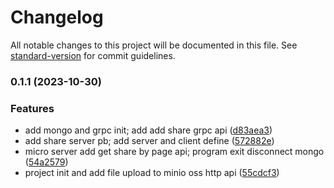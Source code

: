 # Changelog

All notable changes to this project will be documented in this file. See [standard-version](https://github.com/conventional-changelog/standard-version) for commit guidelines.

### 0.1.1 (2023-10-30)


### Features

* add mongo and grpc init; add add share grpc api ([d83aea3](https://github.com/Monstergogo/beauty-share/commit/d83aea38d826bd6e3372bf78ab049d9a34f4252e))
* add share server pb; add server and client define ([572882e](https://github.com/Monstergogo/beauty-share/commit/572882e6a438e5ab82727d5471bec37e32ee826d))
* micro server add get share by page api; program exit disconnect mongo ([54a2579](https://github.com/Monstergogo/beauty-share/commit/54a2579f8a7984d636d44c003a8c2cf70d0ddc38))
* project init and add file upload to minio oss http api ([55cdcf3](https://github.com/Monstergogo/beauty-share/commit/55cdcf31cc7c89a4e5f8cfe243d5a86ba004fb2b))

